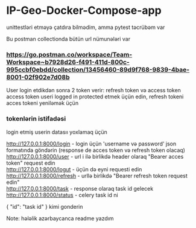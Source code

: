 # IP-Geo-Docker-Compose-app

unittestləri etməyə çatdıra bilmədim, amma pytest təcrübəm var

Bu postman collectionda bütün url nümunələri var
### https://go.postman.co/workspace/Team-Workspace~b7928d26-f491-411d-800c-995ccbf0ebdd/collection/13456460-89d9f768-9839-4bae-8001-02f902e7d08b

User login etdikdən sonra 2 token verir: refresh token və access token
access token useri logged in protected etmek üçün edin, refresh tokeni acces tokeni yeniləmək üçün

### tokenlərin istifadəsi

login etmiş userin datasıı yoxlamaq üçün

http://127.0.0.1:8000/login     -  login üçün 'username və password'  json formatında göndərin  (response de acces token və refresh token olacaq)
http://127.0.0.1:8000/user      -  url i ilə birlikdə header olaraq "Bearer acces token" request edin <br />
http://127.0.0.1:8000/logut     -  üçün də eyni requesti edin <br />
http://127.0.0.1:8000/refresh   -  urllə birlikdə "Bearer refresh token request edin" <br />
http://127.0.0.1:8000/task      -  response olaraq task id gelecek <br />
http://127.0.0.1:8000/status    -  celery task id ni  <br />

{
    "id": "task id"
}
kimi gonderin

Note: hələlik azərbaycanca readme yazdım
